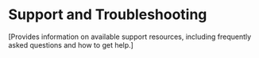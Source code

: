# Support and Troubleshooting

[Provides information on available support resources, including frequently asked questions and how to get help.]